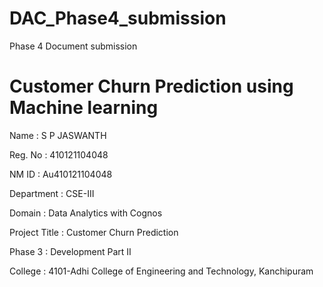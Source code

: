 # DAC_Phase4_submission
Phase 4 Document submission

# Customer Churn Prediction using Machine learning

Name	: S P JASWANTH <br>

Reg. No	: 410121104048

NM ID : 	Au410121104048

Department	: CSE-III

Domain	: Data Analytics with Cognos

Project Title	: Customer Churn Prediction

Phase 3 :	Development Part II

College	: 4101-Adhi College of Engineering and Technology, Kanchipuram
